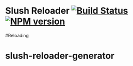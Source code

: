 # Slush Reloader [![Build Status](https://secure.travis-ci.org/KevinOrfas/slush-reloader.png?branch=master)](https://travis-ci.org/KevinOrfas/slush-reloader-generator) [![NPM version](https://badge-me.herokuapp.com/api/npm/slush-reloader.png)](http://badges.enytc.com/for/npm/slush-reloader)

#Reloading
# slush-reloader-generator
